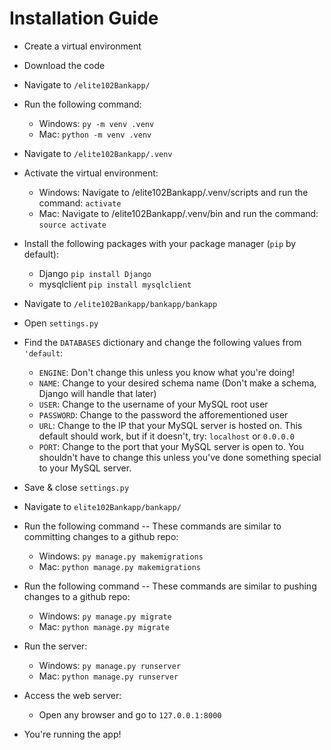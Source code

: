 # Installation Guide

  - Create a virtual environment
  - Download the code
  - Navigate to <code>/elite102Bankapp/</code>
  - Run the following command:
      - Windows: <code>py -m venv .venv</code>
      - Mac: <code>python -m venv .venv</code>
  
  - Navigate to <code>/elite102Bankapp/.venv</code>
  - Activate the virtual environment:
      - Windows: Navigate to /elite102Bankapp/.venv/scripts and run the command: <code>activate</code>
      - Mac: Navigate to /elite102Bankapp/.venv/bin and run the command: <code>source activate</code>
  - Install the following packages with your package manager (<code>pip</code> by default):
      - Django <code>pip install Django</code>
      - mysqlclient <code>pip install mysqlclient</code>
      
  - Navigate to <code>/elite102Bankapp/bankapp/bankapp</code>
  - Open <code>settings.py</code>
  - Find the <code>DATABASES</code> dictionary and change the following values from <code>'default</code>:
      - <code>ENGINE</code>: Don't change this unless you know what you're doing!
      - <code>NAME</code>: Change to your desired schema name (Don't make a schema, Django will handle that later)
      - <code>USER</code>: Change to the username of your MySQL root user
      - <code>PASSWORD</code>: Change to the password the afforementioned user
      - <code>URL</code>: Change to the IP that your MySQL server is hosted on. This default should work, but if it doesn't, try: <code>localhost</code> or <code>0.0.0.0</code>
      - <code>PORT</code>: Change to the port that your MySQL server is open to. You shouldn't have to change this unless you've done something special to your MySQL server.
  
  - Save & close <code>settings.py</code>
  - Navigate to <code>elite102Bankapp/bankapp/</code>
  - Run the following command -- These commands are similar to committing changes to a github repo:
      - Windows: <code>py manage.py makemigrations</code>
      - Mac: <code>python manage.py makemigrations</code>

  - Run the following command -- These commands are similar to pushing changes to a github repo:
	- Windows: <code>py manage.py migrate</code>
	- Mac: <code>python manage.py migrate</code>

  - Run the server:
	- Windows: <code>py manage.py runserver</code>
	- Mac: <code>python manage.py runserver</code>
	
  - Access the web server:
	- Open any browser and go to <code>127.0.0.1:8000</code>

  - You're running the app!
